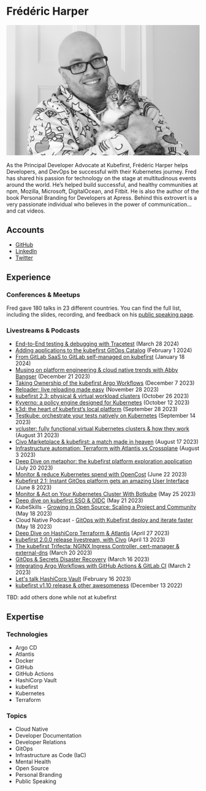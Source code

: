 # Frédéric Harper

![Frédéric Harper smiling with his cat in his hands](../pictures/fred.jpeg)

As the Principal Developer Advocate at Kubefirst, Frédéric Harper helps Developers, and DevOps be successful with their Kubernetes journey. Fred has shared his passion for technology on the stage at multitudinous events around the world. He’s helped build successful, and healthy communities at npm, Mozilla, Microsoft, DigitalOcean, and Fitbit. He is also the author of the book Personal Branding for Developers at Apress. Behind this extrovert is a very passionate individual who believes in the power of communication... and cat videos.

## Accounts

- [GitHub](https://github.com/fharper)
- [LinkedIn](https://www.linkedin.com/in/fredericharper)
- [Twitter](https://twitter.com/fharper)

## Experience

### Conferences & Meetups

Fred gave 180 talks in 23 different countries. You can find the full list, including the slides, recording, and feedback on his [public speaking page](https://fred.dev/speaking/).

### Livestreams & Podcasts
- [End-to-End testing & debugging with Tracetest](https://www.youtube.com/watch?v=mZUHbs2Npms) (March 28 2024)
- [Adding applications to the kubefirst GitOps Catalog](https://www.youtube.com/watch?v=O8pTLnqIAuk) (February 1 2024)
- [From GitLab SaaS to GitLab self-managed on kubefirst](https://www.youtube.com/watch?v=zKZP9IDeY0c) (January 18 2024)
- [Musing on platform engineering & cloud native trends with Abby Bangser](https://www.youtube.com/watch?v=LjrusegcNAI) (December 21 2023)
- [Taking Ownership of the kubefirst Argo Workflows](https://www.youtube.com/watch?v=OuPynDbN3W8) (December 7 2023)
- [Reloader: live reloading made easy](https://www.youtube.com/watch?v=65HFXDfaYCQ) (November 28 2023)
- [kubefirst 2.3: physical & virtual workload clusters](https://www.youtube.com/watch?v=KAo3KPYjQ98) (October 26 2023)
- [Kyverno: a policy engine designed for Kubernetes](https://www.youtube.com/watch?v=hsf58XJD3j4) (October 12 2023)
- [k3d: the heart of kubefirst’s local platform](https://www.youtube.com/watch?v=Ff9dVcTqKMg) (September 28 2023)
- [Testkube: orchestrate your tests natively on Kubernetes](https://www.youtube.com/watch?v=C7Tzi46HQqQ&t=2s) (September 14 2023)
- [vcluster: fully functional virtual Kubernetes clusters & how they work](https://www.youtube.com/watch?v=gVmuiK5uY7Q) (August 31 2023)
- [Civo Marketplace & kubefirst: a match made in heaven](https://www.youtube.com/watch?v=d3ytIg8Yqws) (August 17 2023)
- [Infrastructure automation: Terraform with Atlantis vs Crossplane](https://www.youtube.com/watch?v=D9vo4Xscktw) (August 3 2023)
- [Deep Dive on metaphor: the kubefirst platform exploration application](https://www.youtube.com/watch?v=wCAWh__xXqQ) (July 20 2023)
- [Monitor & reduce Kubernetes spend with OpenCost](https://www.youtube.com/watch?v=k8j3GZokQp8) (June 22 2023)
- [Kubefirst 2.1: Instant GitOps platform gets an amazing User Interface](https://www.youtube.com/watch?v=WWuwjRpSewM) (June 8 2023)
- [Monitor & Act on Your Kubernetes Cluster With Botkube](https://www.youtube.com/watch?v=RLmU472lync) (May 25 2023)
- [Deep dive on kubefirst SSO & OIDC](https://www.youtube.com/watch?v=lmrHHrM2Jts) (May 21 2023)
- KubeSkills - [Growing in Open Source: Scaling a Project and Community](https://www.youtube.com/watch?v=NMZxuazgaRM) (May 18 2023)
- Cloud Native Podcast - [GitOps with Kubefirst deploy and iterate faster](https://www.youtube.com/watch?v=OIJqNX-jQTc) (May 18 2023)
- [Deep Dive on HashiCorp Terraform & Atlantis](https://www.youtube.com/watch?v=g-9_dQUzN4o) (April 27 2023)
- [kubefirst 2.0.0 release livestream, with Civo](https://www.youtube.com/watch?v=l0MRtWbbiDk) (April 13 2023)
- [The kubefirst Trifecta: NGINX Ingress Controller, cert-manager & external-dns](https://www.youtube.com/watch?v=o6dt-2Dp1xE) (March 20 2023)
- [GitOps & Secrets Disaster Recovery](https://www.youtube.com/watch?v=7pt2P8Pv8a4) (March 16 2023)
- [Integrating Argo Workflows with GitHub Actions & GitLab CI](https://www.youtube.com/watch?v=4VrgjdlpCmo) (March 2 2023)
- [Let's talk HashiCorp Vault](https://www.youtube.com/watch?v=vczxh0SH5Hk) (February 16 2023)
- [kubefirst v1.10 release & other awesomeness](https://www.youtube.com/watch?v=cjbWbyWCI4Q) (December 13 2022)

TBD: add others done while not at kubefirst

## Expertise

### Technologies

- Argo CD
- Atlantis
- Docker
- GitHub
- GitHub Actions
- HashiCorp Vault
- kubefirst
- Kubernetes
- Terraform

### Topics

- Cloud Native
- Developer Documentation
- Developer Relations
- GitOps
- Infrastructure as Code (IaC)
- Mental Health
- Open Source
- Personal Branding
- Public Speaking
